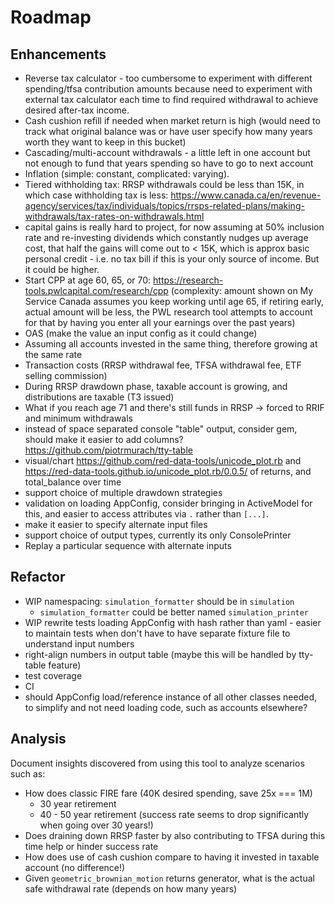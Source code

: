 # Roadmap

## Enhancements

- Reverse tax calculator - too cumbersome to experiment with different spending/tfsa contribution amounts because need to experiment with external tax calculator each time to find required withdrawal to achieve desired after-tax income.
- Cash cushion refill if needed when market return is high (would need to track what original balance was or have user specify how many years worth they want to keep in this bucket)
- Cascading/multi-account withdrawals - a little left in one account but not enough to fund that years spending so have to go to next account
- Inflation (simple: constant, complicated: varying).
- Tiered withholding tax: RRSP withdrawals could be less than 15K, in which case withholding tax is less: https://www.canada.ca/en/revenue-agency/services/tax/individuals/topics/rrsps-related-plans/making-withdrawals/tax-rates-on-withdrawals.html
- capital gains is really hard to project, for now assuming at 50% inclusion rate and re-investing dividends which constantly nudges up average cost, that half the gains will come out to < 15K, which is approx basic personal credit - i.e. no tax bill if this is your only source of income. But it could be higher.
- Start CPP at age 60, 65, or 70: https://research-tools.pwlcapital.com/research/cpp (complexity: amount shown on My Service Canada assumes you keep working until age 65, if retiring early, actual amount will be less, the PWL research tool attempts to account for that by having you enter all your earnings over the past years)
- OAS (make the value an input config as it could change)
- Assuming all accounts invested in the same thing, therefore growing at the same rate
- Transaction costs (RRSP withdrawal fee, TFSA withdrawal fee, ETF selling commission)
- During RRSP drawdown phase, taxable account is growing, and distributions are taxable (T3 issued)
- What if you reach age 71 and there's still funds in RRSP -> forced to RRIF and minimum withdrawals
- instead of space separated console "table" output, consider gem, should make it easier to add columns? https://github.com/piotrmurach/tty-table
- visual/chart https://github.com/red-data-tools/unicode_plot.rb and https://red-data-tools.github.io/unicode_plot.rb/0.0.5/ of returns, and total_balance over time
- support choice of multiple drawdown strategies
- validation on loading AppConfig, consider bringing in ActiveModel for this, and easier to access attributes via `.` rather than `[...]`.
- make it easier to specify alternate input files
- support choice of output types, currently its only ConsolePrinter
- Replay a particular sequence with alternate inputs

## Refactor

- WIP namespacing: `simulation_formatter` should be in `simulation`
  - `simulation_formatter` could be better named `simulation_printer`
- WIP rewrite tests loading AppConfig with hash rather than yaml - easier to maintain tests when don't have to have separate fixture file to understand input numbers
- right-align numbers in output table (maybe this will be handled by tty-table feature)
- test coverage
- CI
- should AppConfig load/reference instance of all other classes needed, to simplify and not need loading code, such as accounts elsewhere?

## Analysis

Document insights discovered from using this tool to analyze scenarios such as:

- How does classic FIRE fare (40K desired spending, save 25x === 1M)
  - 30 year retirement
  - 40 - 50 year retirement (success rate seems to drop significantly when going over 30 years!)
- Does draining down RRSP faster by also contributing to TFSA during this time help or hinder success rate
- How does use of cash cushion compare to having it invested in taxable account (no difference!)
- Given `geometric_brownian_motion` returns generator, what is the actual safe withdrawal rate (depends on how many years)
